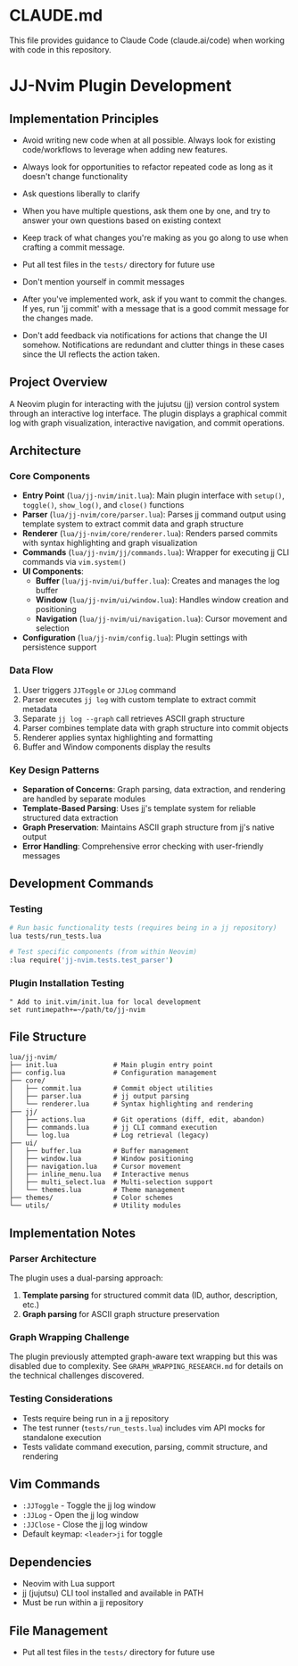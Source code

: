 # CLAUDE.md

This file provides guidance to Claude Code (claude.ai/code) when working with code in this repository.

# JJ-Nvim Plugin Development

## Implementation Principles

- Avoid writing new code when at all possible. Always look for existing code/workflows to leverage when adding new features.
- Always look for opportunities to refactor repeated code as long as it doesn't change functionality
- Ask questions liberally to clarify
- When you have multiple questions, ask them one by one, and try to answer your own questions based on existing context
- Keep track of what changes you're making as you go along to use when crafting a commit message.
- Put all test files in the `tests/` directory for future use
- Don't mention yourself in commit messages

- After you've implemented work, ask if you want to commit the changes. If yes, run 'jj commit' with a message that is a good commit message for the changes made.

- Don't add feedback via notifications for actions that change the UI somehow. Notifications are redundant and clutter things in these cases since the UI reflects the action taken.

## Project Overview

A Neovim plugin for interacting with the jujutsu (jj) version control system through an interactive log interface. The plugin displays a graphical commit log with graph visualization, interactive navigation, and commit operations.

## Architecture

### Core Components

- **Entry Point** (`lua/jj-nvim/init.lua`\): Main plugin interface with `setup()`, `toggle()`, `show_log()`, and `close()` functions
- **Parser** (`lua/jj-nvim/core/parser.lua`\): Parses jj command output using template system to extract commit data and graph structure
- **Renderer** (`lua/jj-nvim/core/renderer.lua`\): Renders parsed commits with syntax highlighting and graph visualization
- **Commands** (`lua/jj-nvim/jj/commands.lua`\): Wrapper for executing jj CLI commands via `vim.system()`
- **UI Components**:
  - **Buffer** (`lua/jj-nvim/ui/buffer.lua`\): Creates and manages the log buffer
  - **Window** (`lua/jj-nvim/ui/window.lua`\): Handles window creation and positioning
  - **Navigation** (`lua/jj-nvim/ui/navigation.lua`\): Cursor movement and selection
- **Configuration** (`lua/jj-nvim/config.lua`\): Plugin settings with persistence support

### Data Flow

1. User triggers `JJToggle` or `JJLog` command
2. Parser executes `jj log` with custom template to extract commit metadata
3. Separate `jj log --graph` call retrieves ASCII graph structure
4. Parser combines template data with graph structure into commit objects
5. Renderer applies syntax highlighting and formatting
6. Buffer and Window components display the results

### Key Design Patterns

- **Separation of Concerns**: Graph parsing, data extraction, and rendering are handled by separate modules
- **Template-Based Parsing**: Uses jj's template system for reliable structured data extraction
- **Graph Preservation**: Maintains ASCII graph structure from jj's native output
- **Error Handling**: Comprehensive error checking with user-friendly messages

## Development Commands

### Testing

```bash
# Run basic functionality tests (requires being in a jj repository)
lua tests/run_tests.lua

# Test specific components (from within Neovim)
:lua require('jj-nvim.tests.test_parser')
```

### Plugin Installation Testing

```vim
" Add to init.vim/init.lua for local development
set runtimepath+=~/path/to/jj-nvim
```

## File Structure

```
lua/jj-nvim/
├── init.lua              # Main plugin entry point
├── config.lua            # Configuration management
├── core/
│   ├── commit.lua        # Commit object utilities
│   ├── parser.lua        # jj output parsing
│   └── renderer.lua      # Syntax highlighting and rendering
├── jj/
│   ├── actions.lua       # Git operations (diff, edit, abandon)
│   ├── commands.lua      # jj CLI command execution
│   └── log.lua           # Log retrieval (legacy)
├── ui/
│   ├── buffer.lua        # Buffer management
│   ├── window.lua        # Window positioning
│   ├── navigation.lua    # Cursor movement
│   ├── inline_menu.lua   # Interactive menus
│   ├── multi_select.lua  # Multi-selection support
│   └── themes.lua        # Theme management
├── themes/               # Color schemes
└── utils/                # Utility modules
```

## Implementation Notes

### Parser Architecture

The plugin uses a dual-parsing approach:

1. **Template parsing** for structured commit data (ID, author, description, etc.)
2. **Graph parsing** for ASCII graph structure preservation

### Graph Wrapping Challenge

The plugin previously attempted graph-aware text wrapping but this was disabled due to complexity. See `GRAPH_WRAPPING_RESEARCH.md` for details on the technical challenges discovered.

### Testing Considerations

- Tests require being run in a jj repository
- The test runner (`tests/run_tests.lua`) includes vim API mocks for standalone execution
- Tests validate command execution, parsing, commit structure, and rendering

## Vim Commands

- `:JJToggle` - Toggle the jj log window
- `:JJLog` - Open the jj log window
- `:JJClose` - Close the jj log window
- Default keymap: `<leader>ji` for toggle

## Dependencies

- Neovim with Lua support
- jj (jujutsu) CLI tool installed and available in PATH
- Must be run within a jj repository

## File Management

- Put all test files in the `tests/` directory for future use
